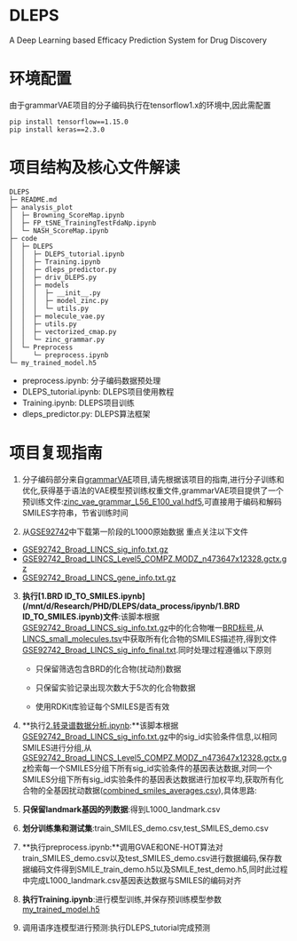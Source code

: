 # DLEPS

A Deep Learning based Efficacy Prediction System for Drug Discovery

# 环境配置

由于grammarVAE项目的分子编码执行在tensorflow1.x的环境中,因此需配置

```
pip install tensorflow==1.15.0
pip install keras==2.3.0
```

# 项目结构及核心文件解读

```
DLEPS
├─ README.md
├─ analysis_plot
│  ├─ Browning_ScoreMap.ipynb
│  ├─ FP_tSNE_TrainingTestFdaNp.ipynb
│  └─ NASH_ScoreMap.ipynb
├─ code
│  ├─ DLEPS
│  │  ├─ DLEPS_tutorial.ipynb
│  │  ├─ Training.ipynb
│  │  ├─ dleps_predictor.py
│  │  ├─ driv_DLEPS.py
│  │  ├─ models
│  │  │  ├─ __init__.py
│  │  │  ├─ model_zinc.py
│  │  │  └─ utils.py
│  │  ├─ molecule_vae.py
│  │  ├─ utils.py
│  │  ├─ vectorized_cmap.py
│  │  └─ zinc_grammar.py
│  └─ Preprocess
│     └─ preprocess.ipynb
└─ my_trained_model.h5
```
- preprocess.ipynb: 分子编码数据预处理
- DLEPS_tutorial.ipynb: DLEPS项目使用教程
- Training.ipynb: DLEPS项目训练
- dleps_predictor.py: DLEPS算法框架
# 项目复现指南

1. 分子编码部分来自[grammarVAE](https://github.com/nanyeglm/grammarVAE)项目,请先根据该项目的指南,进行分子训练和优化,获得基于语法的VAE模型预训练权重文件,grammarVAE项目提供了一个预训练文件:[zinc_vae_grammar_L56_E100_val.hdf5](https://github.com/nanyeglm/grammarVAE/blob/master/pretrained/zinc_vae_grammar_L56_E100_val.hdf5),可直接用于编码和解码SMILES字符串，节省训练时间

2. 从[GSE92742](https://www.ncbi.nlm.nih.gov/geo/query/acc.cgi?acc=GSE92742)中下载第一阶段的L1000原始数据
重点关注以下文件

- [GSE92742_Broad_LINCS_sig_info.txt.gz](https://ftp.ncbi.nlm.nih.gov/geo/series/GSE92nnn/GSE92742/suppl/GSE92742%5FBroad%5FLINCS%5Fsig%5Finfo.txt.gz)
- [GSE92742_Broad_LINCS_Level5_COMPZ.MODZ_n473647x12328.gctx.gz](https://ftp.ncbi.nlm.nih.gov/geo/series/GSE92nnn/GSE92742/suppl/GSE92742%5FBroad%5FLINCS%5FLevel5%5FCOMPZ.MODZ%5Fn473647x12328.gctx.gz)
- [GSE92742_Broad_LINCS_gene_info.txt.gz](https://ftp.ncbi.nlm.nih.gov/geo/series/GSE92nnn/GSE92742/suppl/GSE92742%5FBroad%5FLINCS%5Fgene%5Finfo.txt.gz)

3. **执行[1.BRD ID_TO_SMILES.ipynb](/mnt/d/Research/PHD/DLEPS/data_process/ipynb/1.BRD ID_TO_SMILES.ipynb)文件**:该脚本根据[GSE92742_Broad_LINCS_sig_info.txt.gz](https://ftp.ncbi.nlm.nih.gov/geo/series/GSE92nnn/GSE92742/suppl/GSE92742%5FBroad%5FLINCS%5Fsig%5Finfo.txt.gz)中的化合物唯一[BRD标号](https://clue.io/connectopedia/what_is_a_brd_id),从[LINCS_small_molecules.tsv](https://s3.amazonaws.com/lincs-dcic/sigcom-lincs-metadata/LINCS_small_molecules.tsv)中获取所有化合物的SMILES描述符,得到文件[GSE92742_Broad_LINCS_sig_info_final.txt](/mnt/d/Research/PHD/DLEPS/results/GSE92742_Broad_LINCS_sig_info_final.txt).同时处理过程遵循以下原则

   - 只保留筛选包含BRD的化合物(扰动剂)数据

   - 只保留实验记录出现次数大于5次的化合物数据

   - 使用RDKit库验证每个SMILES是否有效
4. **执行[2.转录谱数据分析.ipynb](/mnt/d/Research/PHD/DLEPS/data_process/ipynb/2.转录谱数据分析.ipynb):**该脚本根据[GSE92742_Broad_LINCS_sig_info.txt.gz](https://ftp.ncbi.nlm.nih.gov/geo/series/GSE92nnn/GSE92742/suppl/GSE92742%5FBroad%5FLINCS%5Fsig%5Finfo.txt.gz)中的sig_id实验条件信息,以相同SMILES进行分组,从[GSE92742_Broad_LINCS_Level5_COMPZ.MODZ_n473647x12328.gctx.gz](https://ftp.ncbi.nlm.nih.gov/geo/series/GSE92nnn/GSE92742/suppl/GSE92742%5FBroad%5FLINCS%5FLevel5%5FCOMPZ.MODZ%5Fn473647x12328.gctx.gz)检索每一个SMILES分组下所有sig_id实验条件的基因表达数据,对同一个SMILES分组下所有sig_id实验条件的基因表达数据进行加权平均,获取所有化合物的全基因扰动数据([combined_smiles_averages.csv](/mnt/d/Research/PHD/DLEPS/results/combined_smiles_averages.csv)),具体思路:
5. **只保留landmark基因的列数据**:得到L1000_landmark.csv
6. **划分训练集和测试集**:train_SMILES_demo.csv,test_SMILES_demo.csv
7. **执行preprocess.ipynb:**调用GVAE和ONE-HOT算法对train_SMILES_demo.csv以及test_SMILES_demo.csv进行数据编码,保存数据编码文件得到SMILE_train_demo.h5以及SMILE_test_demo.h5,同时此过程中完成L1000_landmark.csv基因表达数据与SMILES的编码对齐
8. **执行Training.ipynb**:进行模型训练,并保存预训练模型参数[my_trained_model.h5](/mnt/d/Research/PHD/DLEPS/my_trained_model.h5)
9. 调用语序连模型进行预测:执行DLEPS_tutorial完成预测

